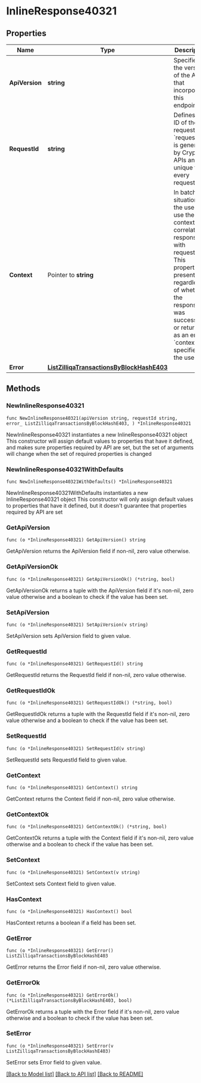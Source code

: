 # InlineResponse40321

## Properties

Name | Type | Description | Notes
------------ | ------------- | ------------- | -------------
**ApiVersion** | **string** | Specifies the version of the API that incorporates this endpoint. | 
**RequestId** | **string** | Defines the ID of the request. The &#x60;requestId&#x60; is generated by Crypto APIs and it&#39;s unique for every request. | 
**Context** | Pointer to **string** | In batch situations the user can use the context to correlate responses with requests. This property is present regardless of whether the response was successful or returned as an error. &#x60;context&#x60; is specified by the user. | [optional] 
**Error** | [**ListZilliqaTransactionsByBlockHashE403**](ListZilliqaTransactionsByBlockHashE403.md) |  | 

## Methods

### NewInlineResponse40321

`func NewInlineResponse40321(apiVersion string, requestId string, error_ ListZilliqaTransactionsByBlockHashE403, ) *InlineResponse40321`

NewInlineResponse40321 instantiates a new InlineResponse40321 object
This constructor will assign default values to properties that have it defined,
and makes sure properties required by API are set, but the set of arguments
will change when the set of required properties is changed

### NewInlineResponse40321WithDefaults

`func NewInlineResponse40321WithDefaults() *InlineResponse40321`

NewInlineResponse40321WithDefaults instantiates a new InlineResponse40321 object
This constructor will only assign default values to properties that have it defined,
but it doesn't guarantee that properties required by API are set

### GetApiVersion

`func (o *InlineResponse40321) GetApiVersion() string`

GetApiVersion returns the ApiVersion field if non-nil, zero value otherwise.

### GetApiVersionOk

`func (o *InlineResponse40321) GetApiVersionOk() (*string, bool)`

GetApiVersionOk returns a tuple with the ApiVersion field if it's non-nil, zero value otherwise
and a boolean to check if the value has been set.

### SetApiVersion

`func (o *InlineResponse40321) SetApiVersion(v string)`

SetApiVersion sets ApiVersion field to given value.


### GetRequestId

`func (o *InlineResponse40321) GetRequestId() string`

GetRequestId returns the RequestId field if non-nil, zero value otherwise.

### GetRequestIdOk

`func (o *InlineResponse40321) GetRequestIdOk() (*string, bool)`

GetRequestIdOk returns a tuple with the RequestId field if it's non-nil, zero value otherwise
and a boolean to check if the value has been set.

### SetRequestId

`func (o *InlineResponse40321) SetRequestId(v string)`

SetRequestId sets RequestId field to given value.


### GetContext

`func (o *InlineResponse40321) GetContext() string`

GetContext returns the Context field if non-nil, zero value otherwise.

### GetContextOk

`func (o *InlineResponse40321) GetContextOk() (*string, bool)`

GetContextOk returns a tuple with the Context field if it's non-nil, zero value otherwise
and a boolean to check if the value has been set.

### SetContext

`func (o *InlineResponse40321) SetContext(v string)`

SetContext sets Context field to given value.

### HasContext

`func (o *InlineResponse40321) HasContext() bool`

HasContext returns a boolean if a field has been set.

### GetError

`func (o *InlineResponse40321) GetError() ListZilliqaTransactionsByBlockHashE403`

GetError returns the Error field if non-nil, zero value otherwise.

### GetErrorOk

`func (o *InlineResponse40321) GetErrorOk() (*ListZilliqaTransactionsByBlockHashE403, bool)`

GetErrorOk returns a tuple with the Error field if it's non-nil, zero value otherwise
and a boolean to check if the value has been set.

### SetError

`func (o *InlineResponse40321) SetError(v ListZilliqaTransactionsByBlockHashE403)`

SetError sets Error field to given value.



[[Back to Model list]](../README.md#documentation-for-models) [[Back to API list]](../README.md#documentation-for-api-endpoints) [[Back to README]](../README.md)


